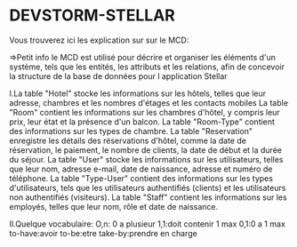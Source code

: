 # DEVSTORM-STELLAR

Vous trouverez ici les explication sur sur le MCD:

=>Petit info le MCD est utilisé pour décrire et organiser les éléments d'un système, tels que les entités, les attributs et les relations, afin de concevoir la structure de la base de données pour l application Stellar

I.La table "Hotel" stocke les informations sur les hôtels, telles que leur adresse, chambres et les nombres d'étages et les contacts mobiles
La table "Room" contient les informations sur les chambres d'hôtel, y compris leur prix, leur état et la présence d'un balcon.
La table "Room-Type" contient des informations sur les types de chambre.
La table "Reservation" enregistre les détails des réservations d'hôtel, comme la date de réservation, le paiement, le nombre de clients, la date de début et la durée du séjour.
La table "User" stocke les informations sur les utilisateurs, telles que leur nom, adresse e-mail, date de naissance, adresse et numéro de téléphone.
La table "Type-User" contient des informations sur les types d'utilisateurs, tels que les utilisateurs authentifiés (clients) et les utilisateurs non authentifiés (visiteurs).
La table "Staff" contient les informations sur les employés, telles que leur nom, rôle et date de naissance.

II.Quelque vocabulaire:
O,n: 0 a plusieur
1,1:doit contenir 1 max
0,1:0 a 1 max
to-have:avoir
to-be:etre
take-by:prendre en charge
